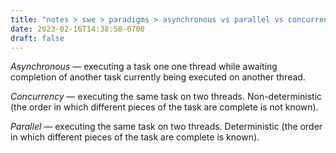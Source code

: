 ```yaml
---
title: "notes > swe > paradigms > asynchronous vs parallel vs concurrent"
date: 2023-02-16T14:38:58-0700
draft: false
---
```

*Asynchronous* — executing a task one one thread while awaiting completion of another task currently being executed on another thread.

*Concurrency* — executing the same task on two threads. Non-deterministic (the order in which different pieces of the task are complete is not known).

*Parallel* — executing the same task on two threads. Deterministic (the order in which different pieces of the task are complete is known).
